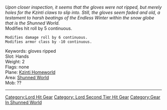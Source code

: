 *Upon closer inspection, it seems that the gloves were not ripped, but
merely holes for the Kzinti claws to slip into. Still, the gloves seem
faded and old, a testament to harsh beatings of the Endless Winter
within the snow globe that is the Shunned World.*  
Modifies hit roll by 5 continuous.

`Modifies damage roll by 6 continuous.`  
`Modifies armor class by -10 continuous.`

Keywords: gloves ripped  
Slot: Hands  
Weight: 2  
Flags: none  
Plane: [Kzinti Homeworld](:Category:Kzinti_Homeworld "wikilink")  
Area: [Shunned World](:Category:Shunned_World "wikilink")  
Mob: ??  

------------------------------------------------------------------------

[Category:Lord Hit Gear](Category:Lord_Hit_Gear "wikilink") [Category:
Lord Second Tier Hit
Gear](Category:_Lord_Second_Tier_Hit_Gear "wikilink") [Category:Gear In
Shunned World](Category:Gear_In_Shunned_World "wikilink")
